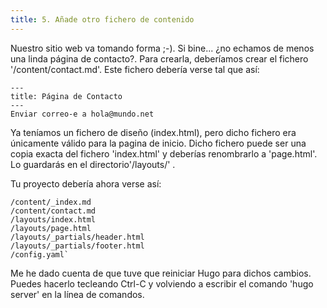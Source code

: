 ```yaml
---
title: 5. Añade otro fichero de contenido
---
```


Nuestro sitio web va tomando forma ;-). Si bine... ¿no echamos de menos una linda página de contacto?. Para crearla, deberíamos crear el fichero '/content/contact.md'. Este fichero debería verse tal que así:

```
---
title: Página de Contacto
---
Enviar correo-e a hola@mundo.net
```

Ya teníamos un fichero de diseño (index.html), pero dicho fichero era únicamente válido para la pagina de inicio. Dicho fichero puede ser una copia exacta del fichero 'index.html' y deberías renombrarlo a 'page.html'. Lo guardarás en el directorio'/layouts/' .

Tu proyecto debería ahora verse así:

```
/content/_index.md
/content/contact.md
/layouts/index.html
/layouts/page.html
/layouts/_partials/header.html
/layouts/_partials/footer.html
/config.yaml`
```

Me he dado cuenta de que tuve que reiniciar Hugo para dichos cambios.
Puedes hacerlo tecleando Ctrl-C y volviendo a escribir el comando 'hugo server' en la línea de comandos.

